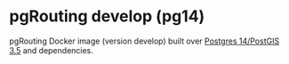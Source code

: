 # pgRouting develop (pg14)

pgRouting Docker image (version develop) built over [Postgres 14/PostGIS 3.5](https://hub.docker.com/r/postgis/postgis) and dependencies.
